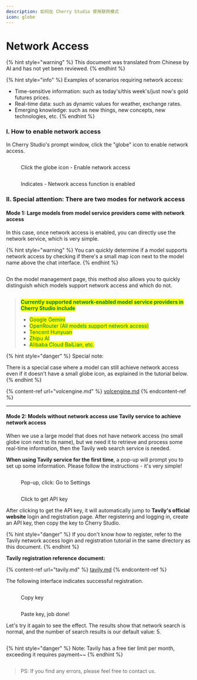 ```yaml
---
description: 如何在 Cherry Studio 使用联网模式
icon: globe
---
```

# Network Access


{% hint style="warning" %}
This document was translated from Chinese by AI and has not yet been reviewed.
{% endhint %}




{% hint style="info" %}
Examples of scenarios requiring network access:

*   Time-sensitive information: such as today's/this week's/just now's gold futures prices.
*   Real-time data: such as dynamic values for weather, exchange rates.
*   Emerging knowledge: such as new things, new concepts, new technologies, etc.
{% endhint %}

### I. How to enable network access

In Cherry Studio's prompt window, click the "globe" icon to enable network access.

<figure><img src="../.gitbook/assets/image (94).png" alt=""><figcaption><p>Click the globe icon - Enable network access</p></figcaption></figure>

<figure><img src="../.gitbook/assets/image (96).png" alt=""><figcaption><p>Indicates - Network access function is enabled</p></figcaption></figure>

### II. Special attention: There are two modes for network access

#### Mode 1: Large models from model service providers come with network access

In this case, once network access is enabled, you can directly use the network service, which is very simple.

{% hint style="warning" %}
You can quickly determine if a model supports network access by checking if there's a small map icon next to the model name above the chat interface.
{% endhint %}

<figure><img src="../.gitbook/assets/image (100).png" alt=""><figcaption></figcaption></figure>

On the model management page, this method also allows you to quickly distinguish which models support network access and which do not.

<figure><img src="../.gitbook/assets/image (101).png" alt=""><figcaption></figcaption></figure>

> <mark style="color:green;">**Currently supported network-enabled model service providers in Cherry Studio include**</mark>
>
> *   <mark style="color:green;">Google Gemini</mark>
> *   <mark style="color:green;">OpenRouter (All models support network access)</mark>
> *   <mark style="color:green;">Tencent Hunyuan</mark>
> *   <mark style="color:green;">Zhipu AI</mark>
> *   <mark style="color:green;">Alibaba Cloud BaiLian, etc.</mark>

{% hint style="danger" %}
Special note:

There is a special case where a model can still achieve network access even if it doesn't have a small globe icon, as explained in the tutorial below.
{% endhint %}

{% content-ref url="volcengine.md" %}
[volcengine.md](volcengine.md)
{% endcontent-ref %}

***

#### Mode 2: Models without network access use Tavily service to achieve network access

When we use a large model that does not have network access (no small globe icon next to its name), but we need it to retrieve and process some real-time information, then the Tavily web search service is needed.

**When using Tavily service for the first time**, a pop-up will prompt you to set up some information. Please follow the instructions - it's very simple!

<figure><img src="../.gitbook/assets/image (102).png" alt=""><figcaption><p>Pop-up, click: Go to Settings</p></figcaption></figure>

<figure><img src="../.gitbook/assets/image (104).png" alt=""><figcaption><p>Click to get API key</p></figcaption></figure>

After clicking to get the API key, it will automatically jump to **Tavily's official website** login and registration page. After registering and logging in, create an API key, then copy the key to Cherry Studio.

{% hint style="danger" %}
If you don't know how to register, refer to the Tavily network access login and registration tutorial in the same directory as this document.
{% endhint %}

**Tavily registration reference document:**

{% content-ref url="tavily.md" %}
[tavily.md](tavily.md)
{% endcontent-ref %}

The following interface indicates successful registration.

<figure><img src="../.gitbook/assets/image (105).png" alt=""><figcaption><p>Copy key</p></figcaption></figure>

<figure><img src="../.gitbook/assets/image (108).png" alt=""><figcaption><p>Paste key, job done!</p></figcaption></figure>

Let's try it again to see the effect. The results show that network search is normal, and the number of search results is our default value: 5.

<figure><img src="../.gitbook/assets/image (107).png" alt=""><figcaption></figcaption></figure>

{% hint style="danger" %}
Note: Tavily has a free tier limit per month, exceeding it requires payment~~
{% endhint %}

<figure><img src="../.gitbook/assets/image (106).png" alt=""><figcaption></figcaption></figure>

> PS: If you find any errors, please feel free to contact us.